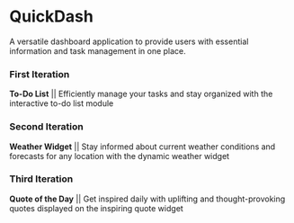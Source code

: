 # QuickDash
A versatile dashboard application to provide users with essential information and task management in one place.

### First Iteration 
**To-Do List** ||
Efficiently manage your tasks and stay organized with the interactive to-do list module

### Second Iteration
**Weather Widget** ||
Stay informed about current weather conditions and forecasts for any location with the dynamic weather widget

### Third Iteration
**Quote of the Day** ||
Get inspired daily with uplifting and thought-provoking quotes displayed on the inspiring quote widget
